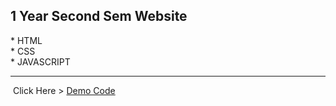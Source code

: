 <h2>1 Year Second Sem Website</h2>
* HTML <br>
* CSS  <br>
* JAVASCRIPT <br><hr>
<span>&nbsp;Click Here > </span>
<a href="https://michaeljude-web.github.io/serppens-different-types-of-snake-in-philippines/"> Demo Code</a>

